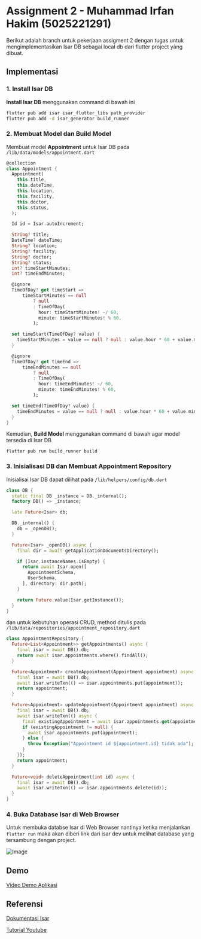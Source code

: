 # Assignment 2 - Muhammad Irfan Hakim (5025221291)

Berikut adalah branch untuk pekerjaan assigment 2 dengan tugas untuk mengimplementasikan Isar DB sebagai local db dari flutter project yang dibuat.

## Implementasi

### 1. Install Isar DB

**Install Isar DB** menggunakan command di bawah ini

```sh
flutter pub add isar isar_flutter_libs path_provider
flutter pub add -d isar_generator build_runner
```

### 2. Membuat Model dan Build Model

Membuat model **Appointment** untuk Isar DB pada `/lib/data/models/appointment.dart`

```dart
@collection
class Appointment {
  Appointment(
    this.title,
    this.dateTime,
    this.location,
    this.facility,
    this.doctor,
    this.status,
  );

  Id id = Isar.autoIncrement;

  String? title;
  DateTime? dateTime;
  String? location;
  String? facility;
  String? doctor;
  String? status;
  int? timeStartMinutes;
  int? timeEndMinutes;

  @ignore
  TimeOfDay? get timeStart =>
      timeStartMinutes == null
          ? null
          : TimeOfDay(
            hour: timeStartMinutes! ~/ 60,
            minute: timeStartMinutes! % 60,
          );

  set timeStart(TimeOfDay? value) {
    timeStartMinutes = value == null ? null : value.hour * 60 + value.minute;
  }

  @ignore
  TimeOfDay? get timeEnd =>
      timeEndMinutes == null
          ? null
          : TimeOfDay(
            hour: timeEndMinutes! ~/ 60,
            minute: timeEndMinutes! % 60,
          );

  set timeEnd(TimeOfDay? value) {
    timeEndMinutes = value == null ? null : value.hour * 60 + value.minute;
  }
}
```

Kemudian, **Build Model** menggunakan command di bawah agar model tersedia di Isar DB

```
flutter pub run build_runner build
```

### 3. Inisialisasi DB dan Membuat Appointment Repository

Inisialisai Isar DB dapat dilihat pada `/lib/helpers/config/db.dart`

```dart
class DB {
  static final DB _instance = DB._internal();
  factory DB() => _instance;

  late Future<Isar> db;

  DB._internal() {
    db = _openDB();
  }

  Future<Isar> _openDB() async {
    final dir = await getApplicationDocumentsDirectory();

    if (Isar.instanceNames.isEmpty) {
      return await Isar.open([
        AppointmentSchema,
        UserSchema,
      ], directory: dir.path);
    }

    return Future.value(Isar.getInstance());
  }
}

```

dan untuk kebutuhan operasi CRUD, method ditulis pada `/lib/data/repositories/appointment_repository.dart`

```dart
class AppointmentRepository {
  Future<List<Appointment>> getAppointments() async {
    final isar = await DB().db;
    return await isar.appointments.where().findAll();
  }

  Future<Appointment> createAppointment(Appointment appointment) async {
    final isar = await DB().db;
    await isar.writeTxn(() => isar.appointments.put(appointment));
    return appointment;
  }

  Future<Appointment> updateAppointment(Appointment appointment) async {
    final isar = await DB().db;
    await isar.writeTxn(() async {
      final existingAppointment = await isar.appointments.get(appointment.id);
      if (existingAppointment != null) {
        await isar.appointments.put(appointment);
      } else {
        throw Exception("Appointment id ${appointment.id} tidak ada");
      }
    });
    return appointment;
  }

  Future<void> deleteAppointment(int id) async {
    final isar = await DB().db;
    await isar.writeTxn(() => isar.appointments.delete(id));
  }
}
```

### 4. Buka Database Isar di Web Browser

Untuk membuka databse Isar di Web Browser nantinya ketika menjalankan `flutter run` maka akan diberi link dari isar dev untuk melihat database yang tersambung dengan project.

![Image](https://github.com/user-attachments/assets/894d99e8-7861-4bb5-b8e5-ba9779ca3b1e)

## Demo

[Video Demo Aplikasi](https://youtu.be/a6uP69VhsJk)

## Referensi

[Dokumentasi Isar](https://isar.dev/tutorials/quickstart.html)

[Tutorial Youtube](https://www.youtube.com/watch?v=NuSb0wq9K-I&t=368s)
